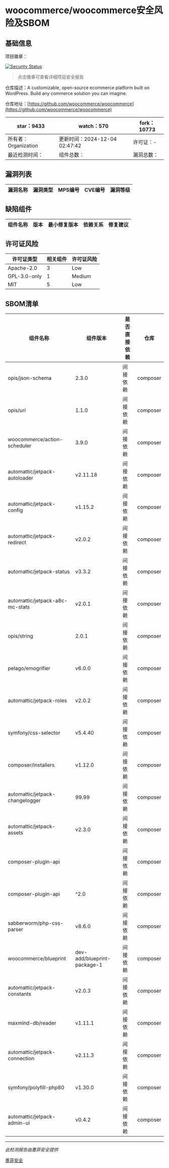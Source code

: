 # woocommerce/woocommerce安全风险及SBOM

## 基础信息

项目徽章：

[![Security Status](https://www.murphysec.com/platform3/v31/badge/1864019843668783104.svg)](https://www.murphysec.com/console/report/1694416112174133248/1864019843668783104)

> 点击徽章可查看详细项目安全报告

仓库描述：A customizable, open-source ecommerce platform built on WordPress. Build any commerce solution you can imagine.

仓库地址：[https://github.com/woocommerce/woocommerce](https://github.com/woocommerce/woocommerce)

| star：9433 | watch：570 | fork：10773 |
| ----------- | -------------- | ------------ |
| 所有者：Organization | 更新时间：2024-12-04 02:47:42 | 许可证：- |
| 最近检测时间： | 组件总数： | 漏洞总数： |




## 漏洞列表

| 漏洞名称 | 漏洞类型 | MPS编号 | CVE编号 | 漏洞等级 |
| ------- | ------ | ------- | ------ | ----- |





## 缺陷组件

| 组件名称 | 版本 | 最小修复版本 | 依赖关系 | 修复建议 |
| -------- | ---- | ------------ | -------- | -------- |





## 许可证风险

| 许可证类型 | 相关组件 | 许可证风险 |
| ---------- | -------- | ---------- |
|Apache-2.0|3|Low|
|GPL-3.0-only|1|Medium|
|MIT|5|Low|




## SBOM清单

| 组件名称 | 组件版本 | 是否直接依赖 | 仓库 |
| -------- | -------- | ------------ | ---- |
|opis/json-schema|2.3.0|间接依赖|composer|
|opis/uri|1.1.0|间接依赖|composer|
|woocommerce/action-scheduler|3.9.0|间接依赖|composer|
|automattic/jetpack-autoloader|v2.11.18|间接依赖|composer|
|automattic/jetpack-config|v1.15.2|间接依赖|composer|
|automattic/jetpack-redirect|v2.0.2|间接依赖|composer|
|automattic/jetpack-status|v3.3.2|间接依赖|composer|
|automattic/jetpack-a8c-mc-stats|v2.0.1|间接依赖|composer|
|opis/string|2.0.1|间接依赖|composer|
|pelago/emogrifier|v6.0.0|间接依赖|composer|
|automattic/jetpack-roles|v2.0.2|间接依赖|composer|
|symfony/css-selector|v5.4.40|间接依赖|composer|
|composer/installers|v1.12.0|间接依赖|composer|
|automattic/jetpack-changelogger|99.99|间接依赖|composer|
|automattic/jetpack-assets|v2.3.0|间接依赖|composer|
|composer-plugin-api||间接依赖|composer|
|composer-plugin-api|^2.0|间接依赖|composer|
|sabberworm/php-css-parser|v8.6.0|间接依赖|composer|
|woocommerce/blueprint|dev-add/blueprint-package-1|间接依赖|composer|
|automattic/jetpack-constants|v2.0.3|间接依赖|composer|
|maxmind-db/reader|v1.11.1|间接依赖|composer|
|automattic/jetpack-connection|v2.11.3|间接依赖|composer|
|symfony/polyfill-php80|v1.30.0|间接依赖|composer|
|automattic/jetpack-admin-ui|v0.4.2|间接依赖|composer|


------

*此检测报告由墨菲安全提供*

[墨菲安全](www.murphysec.com)